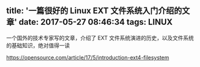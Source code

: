 title: '一篇很好的 Linux EXT 文件系统入门介绍的文章'
date: 2017-05-27 08:46:34
tags: LINUX
---

一个国外的技术专家写的文章，介绍了 EXT 文件系统演进的历史，以及文件系统的基础知识，绝对值得一读

https://opensource.com/article/17/5/introduction-ext4-filesystem                                   